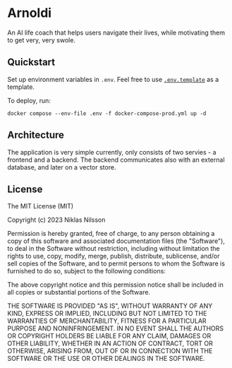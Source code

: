 # Arnoldi

An AI life coach that helps users navigate their lives, while motivating them to get very, very swole.

## Quickstart

Set up environment variables in `.env`. Feel free to use [`.env.template`](./.env.template) as a template.

To deploy, run:

```
docker compose --env-file .env -f docker-compose-prod.yml up -d
```

## Architecture

The application is very simple currently, only consists of two servies - a frontend and a backend. The backend communicates also with an external database, and later on a vector store.

## License
 
The MIT License (MIT)

Copyright (c) 2023 Niklas Nilsson

Permission is hereby granted, free of charge, to any person obtaining a copy of this software and associated documentation files (the "Software"), to deal in the Software without restriction, including without limitation the rights to use, copy, modify, merge, publish, distribute, sublicense, and/or sell copies of the Software, and to permit persons to whom the Software is furnished to do so, subject to the following conditions:

The above copyright notice and this permission notice shall be included in all copies or substantial portions of the Software.

THE SOFTWARE IS PROVIDED "AS IS", WITHOUT WARRANTY OF ANY KIND, EXPRESS OR IMPLIED, INCLUDING BUT NOT LIMITED TO THE WARRANTIES OF MERCHANTABILITY, FITNESS FOR A PARTICULAR PURPOSE AND NONINFRINGEMENT. IN NO EVENT SHALL THE AUTHORS OR COPYRIGHT HOLDERS BE LIABLE FOR ANY CLAIM, DAMAGES OR OTHER LIABILITY, WHETHER IN AN ACTION OF CONTRACT, TORT OR OTHERWISE, ARISING FROM, OUT OF OR IN CONNECTION WITH THE SOFTWARE OR THE USE OR OTHER DEALINGS IN THE SOFTWARE.

